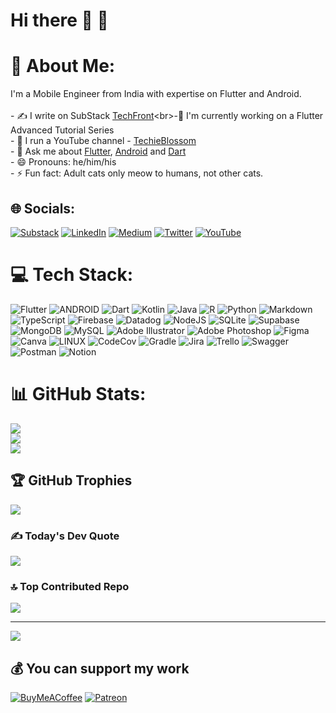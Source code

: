 # Hi there 👋 👋 

# 💫 About Me:
I'm a Mobile Engineer from India with expertise on Flutter and Android.<br><br>- ✍️ I write on SubStack [TechFront]([https://www.youtube.com/c/TechieBlossom](https://techfront.substack.com/))<br>-🌳 I'm currently working on a Flutter Advanced Tutorial Series<br>- 🔭 I run a YouTube channel - [TechieBlossom](https://www.youtube.com/c/TechieBlossom)<br>- 💬 Ask me about [Flutter](https://flutter.dev), [Android](https://developer.android.com) and [Dart](https://dart.dev)<br>- 😄 Pronouns: he/him/his<br>- ⚡ Fun fact: Adult cats only meow to humans, not other cats.<br>


## 🌐 Socials:
[![Substack](https://img.shields.io/badge/SubStack-%230077B5.svg?logo=substack&logoColor=white&style=for-the-badge)](https://techfront.substack.com/)
[![LinkedIn](https://img.shields.io/badge/LinkedIn-%230077B5.svg?logo=linkedin&logoColor=white&style=for-the-badge)](https://linkedin.com/in/PrateekSharma1712)
[![Medium](https://img.shields.io/badge/Medium-12100E?logo=medium&logoColor=white&style=for-the-badge)](https://medium.com/@@prateeksharma)
[![Twitter](https://img.shields.io/badge/Twitter-%231DA1F2.svg?logo=Twitter&logoColor=white&style=for-the-badge)](https://twitter.com/@SharmaPrateek7)
[![YouTube](https://img.shields.io/badge/YouTube-%23FF0000.svg?logo=YouTube&logoColor=white&style=for-the-badge)](https://youtube.com/@TechieBlossom) 

# 💻 Tech Stack:
![Flutter](https://img.shields.io/badge/Flutter-%2302569B.svg?style=for-the-badge&logo=Flutter&logoColor=white) ![ANDROID](https://img.shields.io/badge/android-%2320232a.svg?style=for-the-badge&logo=android&logoColor=%a4c639) ![Dart](https://img.shields.io/badge/dart-%230175C2.svg?style=for-the-badge&logo=dart&logoColor=white) ![Kotlin](https://img.shields.io/badge/kotlin-%230095D5.svg?style=for-the-badge&logo=kotlin&logoColor=white) ![Java](https://img.shields.io/badge/java-%23ED8B00.svg?style=for-the-badge&logo=java&logoColor=white) ![R](https://img.shields.io/badge/r-%23276DC3.svg?style=for-the-badge&logo=r&logoColor=white) ![Python](https://img.shields.io/badge/python-3670A0?style=for-the-badge&logo=python&logoColor=ffdd54) ![Markdown](https://img.shields.io/badge/markdown-%23000000.svg?style=for-the-badge&logo=markdown&logoColor=white) ![TypeScript](https://img.shields.io/badge/typescript-%23007ACC.svg?style=for-the-badge&logo=typescript&logoColor=white) ![Firebase](https://img.shields.io/badge/firebase-%23039BE5.svg?style=for-the-badge&logo=firebase) ![Datadog](https://img.shields.io/badge/datadog-%23632CA6.svg?style=for-the-badge&logo=datadog&logoColor=white) ![NodeJS](https://img.shields.io/badge/node.js-6DA55F?style=for-the-badge&logo=node.js&logoColor=white) ![SQLite](https://img.shields.io/badge/sqlite-%2307405e.svg?style=for-the-badge&logo=sqlite&logoColor=white) 	![Supabase](https://img.shields.io/badge/Supabase-3ECF8E?style=for-the-badge&logo=supabase&logoColor=white) ![MongoDB](https://img.shields.io/badge/MongoDB-%234ea94b.svg?style=for-the-badge&logo=mongodb&logoColor=white) ![MySQL](https://img.shields.io/badge/mysql-%2300f.svg?style=for-the-badge&logo=mysql&logoColor=white) ![Adobe Illustrator](https://img.shields.io/badge/adobeillustrator-%23FF9A00.svg?style=for-the-badge&logo=adobeillustrator&logoColor=white) ![Adobe Photoshop](https://img.shields.io/badge/adobephotoshop-%2331A8FF.svg?style=for-the-badge&logo=adobephotoshop&logoColor=white) 	![Figma](https://img.shields.io/badge/figma-%23F24E1E.svg?style=for-the-badge&logo=figma&logoColor=white) ![Canva](https://img.shields.io/badge/Canva-%2300C4CC.svg?style=for-the-badge&logo=Canva&logoColor=white) ![LINUX](https://img.shields.io/badge/Linux-FCC624?style=for-the-badge&logo=linux&logoColor=black) ![CodeCov](https://img.shields.io/badge/codecov-%23ff0077.svg?style=for-the-badge&logo=codecov&logoColor=white) ![Gradle](https://img.shields.io/badge/Gradle-02303A.svg?style=for-the-badge&logo=Gradle&logoColor=white) ![Jira](https://img.shields.io/badge/jira-%230A0FFF.svg?style=for-the-badge&logo=jira&logoColor=white) ![Trello](https://img.shields.io/badge/Trello-%23026AA7.svg?style=for-the-badge&logo=Trello&logoColor=white) ![Swagger](https://img.shields.io/badge/-Swagger-%23Clojure?style=for-the-badge&logo=swagger&logoColor=white) ![Postman](https://img.shields.io/badge/Postman-FF6C37?style=for-the-badge&logo=postman&logoColor=white) ![Notion](https://img.shields.io/badge/Notion-%23000000.svg?style=for-the-badge&logo=notion&logoColor=white)
# 📊 GitHub Stats:
![](https://github-readme-stats.vercel.app/api?username=TechieBlossom&theme=swift&hide_border=false&include_all_commits=true&count_private=true)<br/>
![](https://github-readme-streak-stats.herokuapp.com/?user=TechieBlossom&theme=swift&hide_border=false)<br/>
![](https://github-readme-stats.vercel.app/api/top-langs/?username=TechieBlossom&theme=swift&hide_border=false&include_all_commits=true&count_private=true&layout=compact)

## 🏆 GitHub Trophies
![](https://github-profile-trophy.vercel.app/?username=TechieBlossom&theme=oldie&no-frame=false&no-bg=false&margin-w=4)

### ✍️ Today's Dev Quote
![](https://quotes-github-readme.vercel.app/api?type=vetical&theme=light)

### 🔝 Top Contributed Repo
![](https://github-contributor-stats.vercel.app/api?username=TechieBlossom&limit=5&theme=dark&combine_all_yearly_contributions=true)

---
[![](https://visitcount.itsvg.in/api?id=TechieBlossom&icon=0&color=0)](https://visitcount.itsvg.in)

  ## 💰 You can support my work
  [![BuyMeACoffee](https://img.shields.io/badge/Buy%20Me%20a%20Coffee-ffdd00?style=for-the-badge&logo=buy-me-a-coffee&logoColor=black)](https://buymeacoffee.com/AGd0Xngci) [![Patreon](https://img.shields.io/badge/Patreon-F96854?style=for-the-badge&logo=patreon&logoColor=white)](https://patreon.com/techieblossom) 

  
<!-- Proudly created with GPRM ( https://gprm.itsvg.in ) -->
